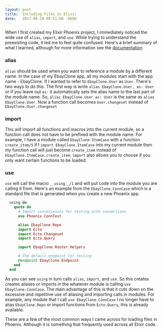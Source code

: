 ```yaml
---
layout: post
title:  Including Files in Elixir
date:   2017-06-29 08:51:00 -0600
---
```

When I first created my Elixir Phoenix project, I immediately noticed the wide use of `alias`, `import`, and `use`. While trying to understand the preexisting code, it led me to feel quite confused. Here's a brief summary of what I learned, although for more information see the [documentation](https://elixir-lang.org/getting-started/alias-require-and-import.html)

### alias

`alias` should be used when you want to reference a module by a different name. In the case of my EbayClone app, all my modules start with the app name - EbayClone. If I wanted to refer to `EbayClone.User` as `User`. There's two ways to do this. The first way is write `alias EbayClone.User, as: User` or if you leave out `as:` it automatically sets the alias name to the last part of the module name. So, `alias EbayClone.User as: User` is the same as `alias EbayClone.User`. Now a function call becomes `User.changeset` instead of `EbayClone.User.changeset`


### import

This will import all functions and macros into the current module, so a function call does not have to be prefixed with the module name. For example, I have a module called `EbayClone.ItemCase` with a function `create_item/5` if I `import EbayClone.ItemCase` into my current module then my function call will just become `create_item` instead of `EbayClone.ItemCase.create_item`. `import` also allows you to choose if you only want certain functions to be loaded. 

### use

`use` will call the macro `__using__/1` and will put code into the module you are calling it from. Here's an example from the `EbayClone.ConnCase` which is a standard file that is generated when you create a new Phoenix app.

```elixir
  using do
    quote do
      # Import conveniences for testing with connections
      use Phoenix.ConnTest

      alias EbayClone.Repo
      import Ecto
      import Ecto.Changeset
      import Ecto.Query

      import EbayClone.Router.Helpers

      # The default endpoint for testing
      @endpoint EbayClone.Endpoint
    end
  end
```

As you can see `using` in turn calls `alias`, `import`, and `use`. So this creates creates aliases or imports in the whatever module is calling `use EbayClone.ConnCase`. The main advantage of this is that it cuts down on the excessive and repetitive use of aliasing and importing calls in modules. For example, any module that I call `use EbayClone.ConnCase` I no longer have to alias `EbayClone.Repo` or import functions from `Ecto.Query`, this is already available. 

These are a few of the most common ways I came across for loading files in Phoenix. Although it is something that frequently used across all Elixir code. 
